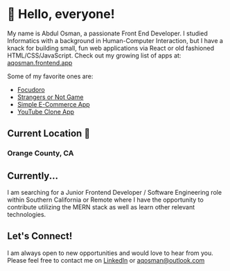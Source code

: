 # :wave: Hello, everyone!

My name is Abdul Osman, a passionate Front End Developer. I studied Informatics with a background in Human-Computer Interaction, but I have a knack for building small, fun web applications via React or old fashioned HTML/CSS/JavaScript. Check out my growing list of apps at: <a href="aqofrontend.netlify.app" target="_blank">aqosman.frontend.app</a><br/>

Some of my favorite ones are:
<ul>
  <li><a href="https://focudoro.io/" target="_blank">Focudoro</a></li>
  <li><a href="https://strangers-or-not.vercel.app/" target="_blank">Strangers or Not Game</a></li>
  <li><a href="https://ecommerce-aqosman.vercel.app/" target="_blank">Simple E-Commerce App</a></li>
  <li><a href="https://aqofrontend-youtube.netlify.app/" target="_blank">YouTube Clone App</a></li>
</ul>

## Current Location 📍
### Orange County, CA <br>

## Currently...
I am searching for a Junior Frontend Developer / Software Engineering role within Southern California or Remote where I have the opportunity to contribute utilizing the MERN stack as well as learn other relevant technologies.

## Let's Connect!
I am always open to new opportunities and would love to hear from you. Please feel free to contact me on <a href="https://linkedin.com/in/aqodev" target="_blank">LinkedIn</a> or <a href="mailto:aqosman@outlook.com">aqosman@outlook.com</a>

